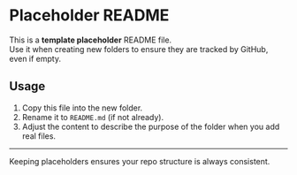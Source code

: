 # Placeholder README

This is a **template placeholder** README file.  
Use it when creating new folders to ensure they are tracked by GitHub, even if empty.

## Usage

1. Copy this file into the new folder.
2. Rename it to `README.md` (if not already).
3. Adjust the content to describe the purpose of the folder when you add real files.

---
Keeping placeholders ensures your repo structure is always consistent.
